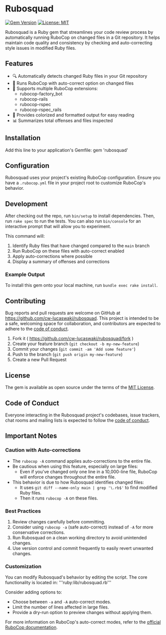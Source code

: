 # Rubosquad

[![Gem Version](https://badge.fury.io/rb/rubosquad.svg)](https://badge.fury.io/rb/rubosquad)
[![License: MIT](https://img.shields.io/badge/License-MIT-yellow.svg)](https://opensource.org/licenses/MIT)

Rubosquad is a Ruby gem that streamlines your code review process by automatically running RuboCop on changed files in a Git repository. It helps maintain code quality and consistency by checking and auto-correcting style issues in modified Ruby files.

## Features

- 🔍 Automatically detects changed Ruby files in your Git repository
- 🚀 Runs RuboCop with auto-correct option on changed files
- 🧩 Supports multiple RuboCop extensions:
  - rubocop-factory_bot
  - rubocop-rails
  - rubocop-rspec
  - rubocop-rspec_rails
- 🎨 Provides colorized and formatted output for easy reading
- 📊 Summarizes total offenses and files inspected

## Installation

Add this line to your application's Gemfile:
gem 'rubosquad'


## Configuration

Rubosquad uses your project's existing RuboCop configuration. Ensure you have a `.rubocop.yml` file in your project root to customize RuboCop's behavior.

## Development

After checking out the repo, run `bin/setup` to install dependencies. Then, run `rake spec` to run the tests. You can also run `bin/console` for an interactive prompt that will allow you to experiment.


This command will:
1. Identify Ruby files that have changed compared to the `main` branch
2. Run RuboCop on these files with auto-correct enabled
3. Apply auto-corrections where possible
4. Display a summary of offenses and corrections

### Example Output
To install this gem onto your local machine, run `bundle exec rake install`.

## Contributing

Bug reports and pull requests are welcome on GitHub at https://github.com/cw-lucaswaki/rubosquad. This project is intended to be a safe, welcoming space for collaboration, and contributors are expected to adhere to the [code of conduct](CODE_OF_CONDUCT.md).

1. Fork it ( https://github.com/cw-lucaswaki/rubosquad/fork )
2. Create your feature branch (`git checkout -b my-new-feature`)
3. Commit your changes (`git commit -am 'Add some feature'`)
4. Push to the branch (`git push origin my-new-feature`)
5. Create a new Pull Request

## License

The gem is available as open source under the terms of the [MIT License](https://opensource.org/licenses/MIT).

## Code of Conduct

Everyone interacting in the Rubosquad project's codebases, issue trackers, chat rooms and mailing lists is expected to follow the [code of conduct](CODE_OF_CONDUCT.md).

## Important Notes

### Caution with Auto-corrections

- The `rubocop -A` command applies auto-corrections to the entire file.
- Be cautious when using this feature, especially on large files:
  - Even if you've changed only one line in a 10,000-line file, RuboCop will enforce changes throughout the entire file.
- This behavior is due to how Rubosquad identifies changed files:
  - It uses `git diff --name-only main | grep '\.rb$'` to find modified Ruby files.
  - Then it runs `rubocop -A` on these files.

### Best Practices

1. Review changes carefully before committing.
2. Consider using `rubocop -a` (safe auto-correct) instead of `-A` for more conservative corrections.
3. Run Rubosquad on a clean working directory to avoid unintended changes.
4. Use version control and commit frequently to easily revert unwanted changes.

### Customization

You can modify Rubosquad's behavior by editing the script. The core functionality is located in: '''ruby:lib/rubosquad.rb'''

Consider adding options to:
- Choose between `-a` and `-A` auto-correct modes.
- Limit the number of lines affected in large files.
- Provide a dry-run option to preview changes without applying them.

For more information on RuboCop's auto-correct modes, refer to the [official RuboCop documentation](https://docs.rubocop.org/rubocop/usage/auto_correct.html).